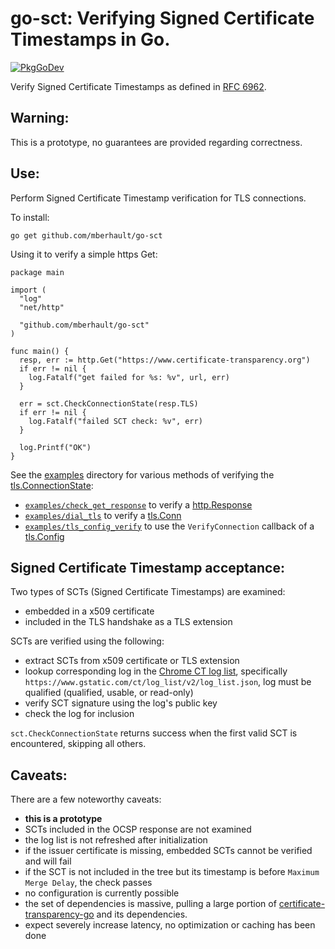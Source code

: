 # go-sct: Verifying Signed Certificate Timestamps in Go.

[![PkgGoDev](https://pkg.go.dev/badge/github.com/mberhault/go-sct)](https://pkg.go.dev/github.com/mberhault/go-sct)

Verify Signed Certificate Timestamps as defined in [RFC 6962](https://datatracker.ietf.org/doc/rfc6962/).

## Warning:

This is a prototype, no guarantees are provided regarding correctness.

## Use:

Perform Signed Certificate Timestamp verification for TLS connections.

To install:

```
go get github.com/mberhault/go-sct
```

Using it to verify a simple https Get:

```
package main

import (
  "log"
  "net/http"

  "github.com/mberhault/go-sct"
)

func main() {
  resp, err := http.Get("https://www.certificate-transparency.org")
  if err != nil {
    log.Fatalf("get failed for %s: %v", url, err)
  }

  err = sct.CheckConnectionState(resp.TLS)
  if err != nil {
    log.Fatalf("failed SCT check: %v", err)
  }

  log.Printf("OK")
}
```

See the [examples](examples/) directory for various methods of verifying the [tls.ConnectionState](https://golang.org/pkg/crypto/tls/#ConnectionState):

- [`examples/check_get_response`](examples/check_get_response/) to verify a [http.Response](https://golang.org/pkg/net/http/#Response)
- [`examples/dial_tls`](examples/dial_tls/) to verify a [tls.Conn](https://golang.org/pkg/crypto/tls/#Conn)
- [`examples/tls_config_verify`](examples/tls_config_verify/) to use the `VerifyConnection` callback of a [tls.Config](https://golang.org/pkg/crypto/tls/#Config)

## Signed Certificate Timestamp acceptance:

Two types of SCTs (Signed Certificate Timestamps) are examined:

- embedded in a x509 certificate
- included in the TLS handshake as a TLS extension

SCTs are verified using the following:

- extract SCTs from x509 certificate or TLS extension
- lookup corresponding log in the [Chrome CT log list](https://www.certificate-transparency.org/known-logs), specifically `https://www.gstatic.com/ct/log_list/v2/log_list.json`, log must be qualified (qualified, usable, or read-only)
- verify SCT signature using the log's public key
- check the log for inclusion

`sct.CheckConnectionState` returns success when the first valid SCT is encountered, skipping all others.

## Caveats:

There are a few noteworthy caveats:

- **this is a prototype**
- SCTs included in the OCSP response are not examined
- the log list is not refreshed after initialization
- if the issuer certificate is missing, embedded SCTs cannot be verified and will fail
- if the SCT is not included in the tree but its timestamp is before `Maximum Merge Delay`, the check passes
- no configuration is currently possible
- the set of dependencies is massive, pulling a large portion of [certificate-transparency-go](https://github.com/google/certificate-transparency-go) and its dependencies.
- expect severely increase latency, no optimization or caching has been done

